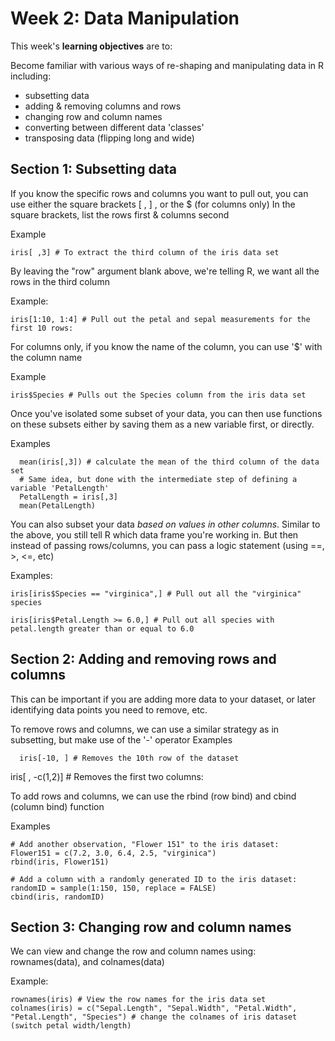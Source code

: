 # Week 2: Data Manipulation #

This week's **learning objectives** are to:

Become familiar with various ways of re-shaping and manipulating data in R including:
- subsetting data
- adding & removing columns and rows
- changing row and column names
- converting between different data 'classes'
- transposing data (flipping long and wide)

## Section 1: Subsetting data ## 

If you know the specific rows and columns you want to pull out, you can use either the square brackets [ , ] , or the $ (for columns only)
In the square brackets, list the rows first & columns second

Example
```
iris[ ,3] # To extract the third column of the iris data set
```
By leaving the "row" argument blank above, we're telling R, we want all the rows in the third column

Example:
```
iris[1:10, 1:4] # Pull out the petal and sepal measurements for the first 10 rows: 
```

For columns only, if you know the name of the column, you can use '$' with the column name

Example
```
iris$Species # Pulls out the Species column from the iris data set
```

Once you've isolated some subset of your data, you can then use functions on these subsets either by saving them as a new variable first, or directly.

Examples
```
  mean(iris[,3]) # calculate the mean of the third column of the data set
  # Same idea, but done with the intermediate step of defining a variable 'PetalLength'
  PetalLength = iris[,3] 
  mean(PetalLength)
```

You can also subset your data *based on values in other columns*. 
Similar to the above, you still tell R which data frame you're working in. 
But then instead of passing rows/columns, you can pass a logic statement (using ==, >, <=, etc)
  
Examples:
```
iris[iris$Species == "virginica",] # Pull out all the "virginica" species

iris[iris$Petal.Length >= 6.0,] # Pull out all species with petal.length greater than or equal to 6.0
```

## Section 2: Adding and removing rows and columns ###

This can be important if you are adding more data to your dataset, or later identifying data points you need to remove, etc.

To remove rows and columns, we can use a similar strategy as in subsetting, but make use of the '-' operator
Examples
```
  iris[-10, ] # Removes the 10th row of the dataset
 ```
  iris[ , -c(1,2)] # Removes the first two columns:
  
To add rows and columns, we can use the rbind (row bind) and cbind (column bind) function 
  
 Examples
 ```
 # Add another observation, "Flower 151" to the iris dataset:
 Flower151 = c(7.2, 3.0, 6.4, 2.5, "virginica")  
 rbind(iris, Flower151) 
 
 # Add a column with a randomly generated ID to the iris dataset:
 randomID = sample(1:150, 150, replace = FALSE)
 cbind(iris, randomID)
 ```
 
 ## Section 3: Changing row and column names

We can view and change the row and column names using: rownames(data), and colnames(data)

Example:
```
rownames(iris) # View the row names for the iris data set
colnames(iris) = c("Sepal.Length", "Sepal.Width", "Petal.Width", "Petal.Length", "Species") # change the colnames of iris dataset (switch petal width/length)
```
 




